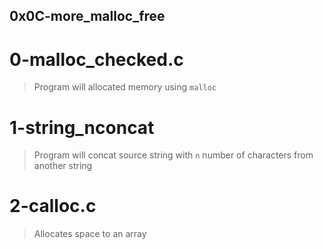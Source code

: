 ## 0x0C-more_malloc_free

# 0-malloc_checked.c
> Program will allocated memory using `malloc`

# 1-string_nconcat
> Program will concat source string with `n` number of characters from another string

# 2-calloc.c
> Allocates space to an array

